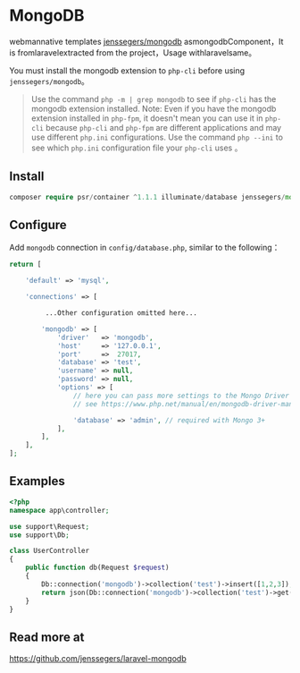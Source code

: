 # MongoDB

webmannative templates [jenssegers/mongodb](https://github.com/jenssegers/laravel-mongodb) asmongodbComponent，It is fromlaravelextracted from the project，Usage withlaravelsame。

You must install the mongodb extension to `php-cli` before using `jenssegers/mongodb`。

> Use the command `php -m | grep mongodb` to see if `php-cli` has the mongodb extension installed. Note: Even if you have the mongodb extension installed in `php-fpm`, it doesn't mean you can use it in `php-cli` because `php-cli` and `php-fpm` are different applications and may use different `php.ini` configurations. Use the command `php --ini` to see which `php.ini` configuration file your `php-cli` uses 。

## Install

```php
composer require psr/container ^1.1.1 illuminate/database jenssegers/mongodb ^3.8.0
```

## Configure
Add `mongodb` connection in `config/database.php`, similar to the following：
```php
return [

    'default' => 'mysql',

    'connections' => [

         ...Other configuration omitted here...

        'mongodb' => [
            'driver'   => 'mongodb',
            'host'     => '127.0.0.1',
            'port'     =>  27017,
            'database' => 'test',
            'username' => null,
            'password' => null,
            'options' => [
                // here you can pass more settings to the Mongo Driver Manager
                // see https://www.php.net/manual/en/mongodb-driver-manager.construct.php under "Uri Options" for a list of complete parameters that you can use

                'database' => 'admin', // required with Mongo 3+
            ],
        ],
    ],
];
```

## Examples
```php
<?php
namespace app\controller;

use support\Request;
use support\Db;

class UserController
{
    public function db(Request $request)
    {
        Db::connection('mongodb')->collection('test')->insert([1,2,3]);
        return json(Db::connection('mongodb')->collection('test')->get());
    }
}
```

## Read more at 

https://github.com/jenssegers/laravel-mongodb


